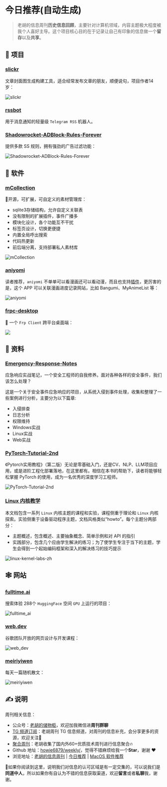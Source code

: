 # 今日推荐(自动生成)

> 老胡的信息周刊**历史信息回顾**，主要针对计算机领域，内容主题极大程度被我个人喜好主导。这个项目核心目的在于记录让自己有印象的信息做一个**留存**以及**共享**。


## 🎯 项目 

### [slickr](https://github.com/saviomartin/slickr)

文章封面图生成构建工具，适合经常发布文章的朋友，顺便说句，项目作者14岁：

![slickr](https://images-1252557999.file.myqcloud.com/uPic/slickr.gif) 

### [rssbot](https://github.com/iovxw/rssbot)

用于消息通知的轻量级 `Telegram RSS` 机器人。 

### [Shadowrocket-ADBlock-Rules-Forever](https://github.com/Johnshall/Shadowrocket-ADBlock-Rules-Forever)

提供多款 SS 规则，拥有强劲的广告过滤功能：

![Shadowrocket-ADBlock-Rules-Forever](https://images-1252557999.file.myqcloud.com/uPic/Shadowrocket-ADBlock-Rules-Forever.png) 

## 🤖 软件 

### [mCollection](https://github.com/hunmer/mCollection)

🎉开源，可扩展，可自定义的素材管理库：

-  sqlite3存储结构，允许自定义关联表
-  没有限制的扩展插件，事件广播多
-  模块化设计，各个功能互不干扰
-  标签页设计，切换更便捷
-  内置全局呼出搜索
-  代码热更新
-  前后端分离，支持部署私人素材库

![mCollection](https://images-1252557999.file.myqcloud.com/uPic/mCollection.png) 

### [aniyomi](https://github.com/aniyomiorg/aniyomi)

读者推荐，`aniyomi` 不单单可以看漫画还可以看动漫，而且也支持[插件](https://aniyomi.org/extensions/)，更厉害的是，这个 APP 可以关联漫画进度记录网站，比如 Bangumi、MyAnimeList 等：

![aniyomi](https://images-1252557999.file.myqcloud.com/uPic/aniyomi.jpg) 

### [frpc-desktop](https://github.com/luckjiawei/frpc-desktop)

🎉 一个 `Frp Client` 跨平台桌面端：

![](https://img.fre123.com/i/2023/12/23/6586f68db0238.jpg) 

## 👀 资料 

### [Emergency-Response-Notes](https://github.com/Bypass007/Emergency-Response-Notes)

应急响应实战笔记，一个安全工程师的自我修养。面对各种各样的安全事件，我们该怎么处理？

这是一个关于安全事件应急响应的项目，从系统入侵到事件处理，收集和整理了一些案例进行分析，主要分为以下篇章:

- 入侵排查
- 日志分析
- 权限维持
- Windows实战
- Linux实战
- Web实战 

### [PyTorch-Tutorial-2nd](https://github.com/TingsongYu/PyTorch-Tutorial-2nd)

《Pytorch实用教程》（第二版）无论是零基础入门，还是CV、NLP、LLM项目应用，或是进阶工程化部署落地，在这里都有。相信在本书的帮助下，读者将能够轻松掌握 PyTorch 的使用，成为一名优秀的深度学习工程师。

![PyTorch-Tutorial-2nd](https://img.fre123.com/i/2024/07/12/6690fc7ae91f6.png) 

### [Linux 内核教学](https://linux-kernel-labs-zh.xyz/)

本文档包含一系列 `Linux` 内核主题的课程和实验，课程侧重于理论和 `Linux` 内核探索。实验侧重于设备驱动程序主题，文档风格类似“howto”。每个主题分两部分：

- 主题概述，包含概述、主要抽象概念、简单示例和对 API 的指引
- 实践部分，包含几个应由学生解决的练习；为了使学生专注于当下的主题，学生会得到一个起始编码框架和深入的解决练习的技巧提示

![linux-kernel-labs-zh](https://images-1252557999.file.myqcloud.com/uPic/linux-kernel-labs-zh.jpg) 

## 🕸 网站 

### [fulltime.ai](https://fulltime.ai/spaces/)

搜索体验 288个 `HuggingFace` 空间 `GPU` 上运行的项目：

![fulltime_ai](https://images-1252557999.file.myqcloud.com/uPic/fulltime_ai.jpg) 

### [web.dev](https://web.dev/learn/)

谷歌团队开放的网页设计与开发课程：

![web_dev](https://images-1252557999.file.myqcloud.com/uPic/web_dev.jpg) 

### [meiriyiwen](https://meiriyiwen.com/)

每天一篇随机散文：

![meiriyiwen](https://images-1252557999.file.myqcloud.com/uPic/meiriyiwen.jpg) 

## ✍️ 说明

周刊相关信息：

- 公众号：[老胡的储物柜](https://images-1252557999.file.myqcloud.com/uPic/ETIbMe.jpg)，欢迎加我微信进**周刊群聊**
- [TG 频道订阅](https://t.me/howie_weekly)：老胡周刊 TG 信息频道，对周刊的信息补充，会分享更多的资源，欢迎关注👏
- [聚合周刊](https://www.fre321.com/weekly)：老胡收集了国内外60+优质技术周刊进行信息聚合🔥
- Github 地址：[howie6879/weekly/](https://github.com/howie6879/weekly/)，觉得不错麻烦给我一个**Star**，谢谢 ❤️
- 浏览地址：[老胡的信息周刊](https://weekly.howie6879.com) | [今日推荐](https://weekly.howie6879.com/recommend/index.html) | [MacOS 软件推荐](https://weekly.howie6879.com/soft/mac.html)

🙌如果你阅读到这里，说明我们对信息的认可区域是有一定交集的，可以说我们是**同道中人**，所以如果你有自认为不错的信息获取渠道，欢迎**留言**或者**私聊**我，谢谢。